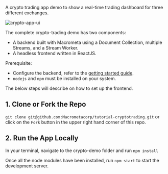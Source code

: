 A crypto trading app demo to show a real-time trading dashboard for three different exchanges.

![crypto-app-ui](https://user-images.githubusercontent.com/1088136/198411981-2afbdd21-d145-4ad6-aea1-ee933ed482a5.png)

The complete crypto-trading demo has two components:

- A backend built with Macrometa using a Document Collection, multiple Streams, and a Stream Worker.
- A headless frontend written in ReactJS.

Prerequisite: 

- Configure the backend, refer to the [getting started guide](https://macrometa.com/docs/apps/crypto-trading).
- `nodejs` and `npm` must be installed on your system.

The below steps will describe on how to set up the frontend.

## 1. Clone or Fork the Repo

`git clone git@github.com:Macrometacorp/tutorial-cryptotrading.git` or click on the `Fork` button in the upper right hand corner of this repo.

## 2. Run the App Locally

In your terminal, navigate to the crypto-demo folder and run `npm install`

Once all the node modules have been installed, run `npm start` to start the development server.

